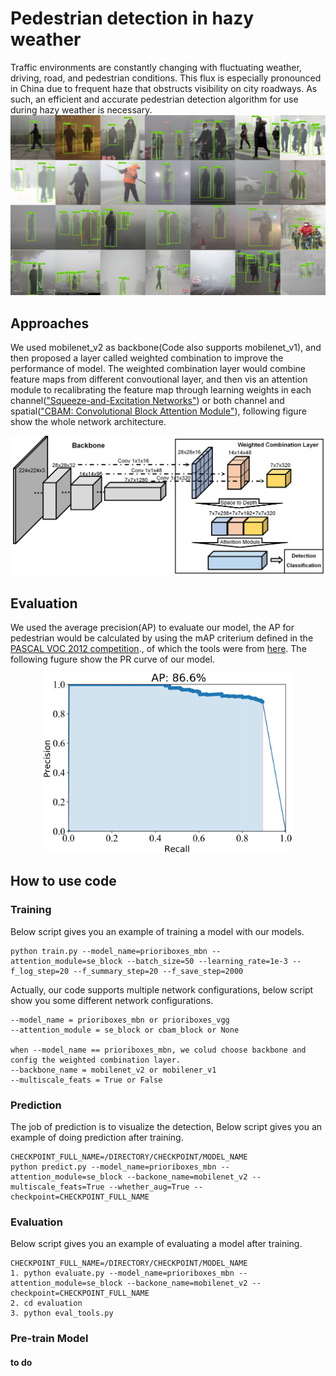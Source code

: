 # Pedestrian detection in hazy weather
Traffic environments are constantly changing with fluctuating weather, driving, road, and pedestrian conditions. This flux is especially pronounced in China due to frequent haze that obstructs visibility on city roadways. As such, an efficient and accurate pedestrian detection algorithm for use during hazy weather is necessary.
![detection_expample_pbmn](pictures/pbmn.jpg)

## Approaches
We used mobilenet_v2 as backbone(Code also supports mobilenet_v1), and then proposed a layer called weighted combination to improve the performance of model. The weighted combination layer would combine feature maps from different convoutional layer, and then vis an attention module to recalibrating the feature map through learning weights in each channel(["Squeeze-and-Excitation Networks"](https://arxiv.org/pdf/1709.01507)) or both channel and spatial(["CBAM: Convolutional Block Attention Module"](https://arxiv.org/pdf/1807.06521.pdf)), following figure show the whole network architecture.
<div align=center><img src="pictures/structure.png"></div>

## Evaluation
We used the average precision(AP) to evaluate our model, the AP for pedestrian would be calculated by using the mAP criterium defined in the [PASCAL VOC 2012 competition](http://host.robots.ox.ac.uk/pascal/VOC/voc2012/)., of which the tools were from [here](https://github.com/Cartucho/mAP). The following fugure show the PR curve of our model.
<div align=center><img width="400" height="288" src="pictures/pbmn.png"></div>

## How to use code
### Training
Below script gives you an example of training a model with our models.
```
python train.py --model_name=prioriboxes_mbn --attention_module=se_block --batch_size=50 --learning_rate=1e-3 --f_log_step=20 --f_summary_step=20 --f_save_step=2000
```
Actually, our code supports multiple network configurations, below script show you some different network configurations.
```
--model_name = prioriboxes_mbn or prioriboxes_vgg
--attention_module = se_block or cbam_block or None

when --model_name == prioriboxes_mbn, we colud choose backbone and config the weighted combination layer.
--backbone_name = mobilenet_v2 or mobilener_v1
--multiscale_feats = True or False
```

### Prediction
The job of prediction is to visualize the detection, Below script gives you an example of doing prediction after training.
```
CHECKPOINT_FULL_NAME=/DIRECTORY/CHECKPOINT/MODEL_NAME
python predict.py --model_name=prioriboxes_mbn --attention_module=se_block --backone_name=mobilenet_v2 --multiscale_feats=True --whether_aug=True --checkpoint=CHECKPOINT_FULL_NAME
```

### Evaluation
Below script gives you an example of evaluating a model after training.
```
CHECKPOINT_FULL_NAME=/DIRECTORY/CHECKPOINT/MODEL_NAME
1. python evaluate.py --model_name=prioriboxes_mbn --attention_module=se_block --backone_name=mobilenet_v2 --checkpoint=CHECKPOINT_FULL_NAME
2. cd evaluation
3. python eval_tools.py
```
### Pre-train Model
#### to do
